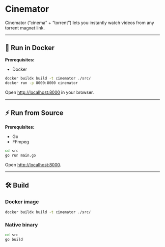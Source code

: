 # Cinemator

Cinemator (“cinema” + “torrent”) lets you instantly watch videos from any torrent magnet link.

---

## 🚀 Run in Docker

**Prerequisites:**

* Docker

```bash
docker buildx build -t cinemator ./src/
docker run -p 8000:8000 cinemator
```

Open [http://localhost:8000](http://localhost:8000) in your browser.

---

## ⚡ Run from Source

**Prerequisites:**

* Go
* FFmpeg

```bash
cd src
go run main.go
```

Open [http://localhost:8000](http://localhost:8000).

---

## 🛠️ Build

### Docker image

```bash
docker buildx build -t cinemator ./src/
```

### Native binary

```bash
cd src
go build
```

